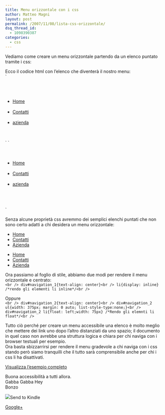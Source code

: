 ```yaml
---
title: Menu orizzontale con i css
author: Matteo Magni
layout: post
permalink: /2007/11/08/lista-css-orizzontale/
dsq_thread_id:
  - 1098390387
categories:
  - css
---
```

Vediamo come creare un menu orizzontale partendo da un elenco puntato tramite i css:

Ecco il codice html con l&#8217;elenco che diventerà il nostro menu:  
`<br />
<div id="navigation_1"><br />
<ul><br />
      <li id="home"><a href="#" title="Home ">Home</a></li><br />
      <li id="contatti"><a href="#" title="Contatti">Contatti</a></li><br />
      <li id="azienda"><a href="#" title="azienda">azienda</a></li><br />    </ul><br />
</div>`  
`<br />
<div id="navigation_2"><br />
<ul><br />
      <li id="home"><a href="#" title="Home ">Home</a></li><br />
      <li id="contatti"><a href="#" title="Contatti">Contatti</a></li><br />
      <li id="azienda"><a href="#" title="azienda">azienda</a></li><br />    </ul><br />
</div><br />
`

Senza alcune proprietà css avremmo dei semplici elenchi puntati che non sono certo adatti a chi desidera un menu orizzontale:

<div id="navigation_1">
  <ul>
    <li id="home">
      <a href="#" title="Home">Home</a>
    </li>
    <li id="contatti">
      <a href="#" title="Contatti">Contatti</a>
    </li>
    <li id="azienda">
      <a href="#" title="Azienda">Azienda</a>
    </li>
  </ul>
</div>

<div id="navigation_2">
  <ul>
    <li id="home">
      <a href="#" title="Home">Home</a>
    </li>
    <li id="contatti">
      <a href="#" title="Contatti">Contatti</a>
    </li>
    <li id="azienda">
      <a href="#" title="Azienda">Azienda</a>
    </li>
  </ul>
</div>

Ora passiamo al foglio di stile, abbiamo due modi per rendere il menu orizzontale e centrato:  
`<br />
div#navigation_1{text-align: center}<br />
li{display: inline} /*rendo gli elementi li inline*/<br />
`

Oppure  
`<br />
div#navigation_2{text-align: center}<br />
div#navigation_2 ul{width: 375px; margin: 0 auto; list-style-type:none;}<br />
div#navigation_2 li{float: left;width: 75px} /*Rendo gli elemnti li float*/<br />
`

Tutto ciò perché per creare un menu accessibile una elenco è molto meglio che mettere dei link uno dopo l&#8217;altro distanziati da uno spazio; il documento in quel caso non avrebbe una struttura logica e chiara per chi naviga con i browser testuali per esempio.  
Ora basta sbizzarrirsi per rendere il menu gradevole a chi naviga con i css stando però siamo tranquilli che il tutto sarà comprensibile anche per chi i css li ha disattivati.

[Visualizza l&#8217;esempio completo][1]

Buona accessibilità a tutti allora.  
Gabba Gabba Hey  
Bonzo

<div class='kindleWidget kindleLight' >
  <img src="http://magni.me/wp-content/plugins/send-to-kindle/media/white-15.png" /><span>Send to Kindle</span>
</div>

<a rel="author" href="https://plus.google.com/111433366670841346629?rel=author"  >Google+</a>

 [1]: http://blog.ilbonzo.org/upload/css/lista.html